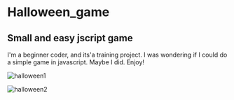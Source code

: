 # Halloween_game
## Small and easy jscript game

I'm a beginner coder, and its'a training project. I was wondering if I could do a simple game in javascript. Maybe I did. Enjoy!

![halloween1](https://res.cloudinary.com/maja0426/image/upload/v1569600013/Smartbee-projects/K%C3%A9perny%C5%91k%C3%A9p_2019-05-06_18-40-51.png)

![halloween2](https://res.cloudinary.com/maja0426/image/upload/v1569600013/Smartbee-projects/K%C3%A9perny%C5%91k%C3%A9p_2019-05-06_18-41-11.png)
